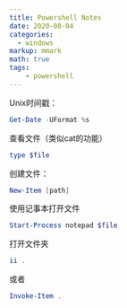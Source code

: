 ```yaml
---
title: Powershell Notes
date: 2020-08-04
categories:
  - windows
markup: mmark
math: true
tags:
    - powershell
---
```


Unix时间戳：

```powershell
Get-Date -UFormat %s
```

查看文件（类似cat的功能）

```powershell
type $file
```

创建文件：

```powershell
New-Item [path] 
```

使用记事本打开文件

```powershell
Start-Process notepad $file
```

打开文件夹

```powershell
ii .
```
或者
```powershell
Invoke-Item .
```